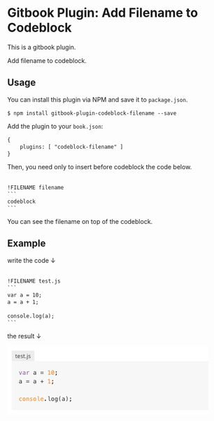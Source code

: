 # Gitbook Plugin: Add Filename to Codeblock

This is a gitbook plugin.

Add filename to	codeblock.

## Usage

You can install this plugin via NPM and save it to `package.json`.

```
$ npm install gitbook-plugin-codeblock-filename --save
```

Add the plugin to your `book.json`:

```
{
	plugins: [ "codeblock-filename" ] 
}
```

Then, you need only to insert before codeblock the code below.

<pre><code>
!FILENAME filename
```
codeblock
```
</code></pre>

You can see the filename on top of the codeblock.

## Example

write the code ↓

<pre><code>
!FILENAME test.js
```
var a = 10;
a = a + 1;

console.log(a);
```
</code></pre>

the result ↓

![screenshot](screenshot.png)

